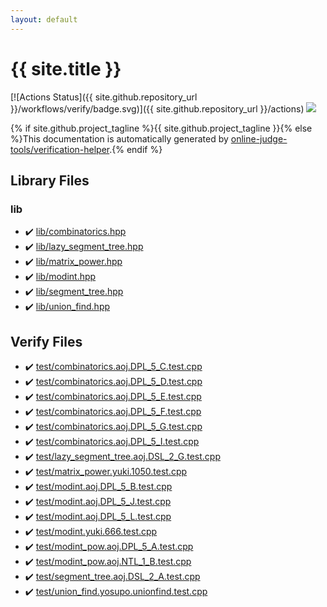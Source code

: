 ```yaml
---
layout: default
---
```


<!-- mathjax config similar to math.stackexchange -->
<script type="text/javascript" async
  src="https://cdnjs.cloudflare.com/ajax/libs/mathjax/2.7.5/MathJax.js?config=TeX-MML-AM_CHTML">
</script>
<script type="text/x-mathjax-config">
  MathJax.Hub.Config({
    TeX: { equationNumbers: { autoNumber: "AMS" }},
    tex2jax: {
      inlineMath: [ ['$','$'] ],
      processEscapes: true
    },
    "HTML-CSS": { matchFontHeight: false },
    displayAlign: "left",
    displayIndent: "2em"
  });
</script>

<script type="text/javascript" src="https://cdnjs.cloudflare.com/ajax/libs/jquery/3.4.1/jquery.min.js"></script>
<script src="https://cdn.jsdelivr.net/npm/jquery-balloon-js@1.1.2/jquery.balloon.min.js" integrity="sha256-ZEYs9VrgAeNuPvs15E39OsyOJaIkXEEt10fzxJ20+2I=" crossorigin="anonymous"></script>
<script type="text/javascript" src="assets/js/copy-button.js"></script>
<link rel="stylesheet" href="assets/css/copy-button.css" />


# {{ site.title }}

[![Actions Status]({{ site.github.repository_url }}/workflows/verify/badge.svg)]({{ site.github.repository_url }}/actions)
<a href="{{ site.github.repository_url }}"><img src="https://img.shields.io/github/last-commit/{{ site.github.owner_name }}/{{ site.github.repository_name }}" /></a>

{% if site.github.project_tagline %}{{ site.github.project_tagline }}{% else %}This documentation is automatically generated by <a href="https://github.com/online-judge-tools/verification-helper">online-judge-tools/verification-helper</a>.{% endif %}

## Library Files

<div id="e8acc63b1e238f3255c900eed37254b8"></div>

### lib

* :heavy_check_mark: <a href="library/lib/combinatorics.hpp.html">lib/combinatorics.hpp</a>
* :heavy_check_mark: <a href="library/lib/lazy_segment_tree.hpp.html">lib/lazy_segment_tree.hpp</a>
* :heavy_check_mark: <a href="library/lib/matrix_power.hpp.html">lib/matrix_power.hpp</a>
* :heavy_check_mark: <a href="library/lib/modint.hpp.html">lib/modint.hpp</a>
* :heavy_check_mark: <a href="library/lib/segment_tree.hpp.html">lib/segment_tree.hpp</a>
* :heavy_check_mark: <a href="library/lib/union_find.hpp.html">lib/union_find.hpp</a>


## Verify Files

* :heavy_check_mark: <a href="verify/test/combinatorics.aoj.DPL_5_C.test.cpp.html">test/combinatorics.aoj.DPL_5_C.test.cpp</a>
* :heavy_check_mark: <a href="verify/test/combinatorics.aoj.DPL_5_D.test.cpp.html">test/combinatorics.aoj.DPL_5_D.test.cpp</a>
* :heavy_check_mark: <a href="verify/test/combinatorics.aoj.DPL_5_E.test.cpp.html">test/combinatorics.aoj.DPL_5_E.test.cpp</a>
* :heavy_check_mark: <a href="verify/test/combinatorics.aoj.DPL_5_F.test.cpp.html">test/combinatorics.aoj.DPL_5_F.test.cpp</a>
* :heavy_check_mark: <a href="verify/test/combinatorics.aoj.DPL_5_G.test.cpp.html">test/combinatorics.aoj.DPL_5_G.test.cpp</a>
* :heavy_check_mark: <a href="verify/test/combinatorics.aoj.DPL_5_I.test.cpp.html">test/combinatorics.aoj.DPL_5_I.test.cpp</a>
* :heavy_check_mark: <a href="verify/test/lazy_segment_tree.aoj.DSL_2_G.test.cpp.html">test/lazy_segment_tree.aoj.DSL_2_G.test.cpp</a>
* :heavy_check_mark: <a href="verify/test/matrix_power.yuki.1050.test.cpp.html">test/matrix_power.yuki.1050.test.cpp</a>
* :heavy_check_mark: <a href="verify/test/modint.aoj.DPL_5_B.test.cpp.html">test/modint.aoj.DPL_5_B.test.cpp</a>
* :heavy_check_mark: <a href="verify/test/modint.aoj.DPL_5_J.test.cpp.html">test/modint.aoj.DPL_5_J.test.cpp</a>
* :heavy_check_mark: <a href="verify/test/modint.aoj.DPL_5_L.test.cpp.html">test/modint.aoj.DPL_5_L.test.cpp</a>
* :heavy_check_mark: <a href="verify/test/modint.yuki.666.test.cpp.html">test/modint.yuki.666.test.cpp</a>
* :heavy_check_mark: <a href="verify/test/modint_pow.aoj.DPL_5_A.test.cpp.html">test/modint_pow.aoj.DPL_5_A.test.cpp</a>
* :heavy_check_mark: <a href="verify/test/modint_pow.aoj.NTL_1_B.test.cpp.html">test/modint_pow.aoj.NTL_1_B.test.cpp</a>
* :heavy_check_mark: <a href="verify/test/segment_tree.aoj.DSL_2_A.test.cpp.html">test/segment_tree.aoj.DSL_2_A.test.cpp</a>
* :heavy_check_mark: <a href="verify/test/union_find.yosupo.unionfind.test.cpp.html">test/union_find.yosupo.unionfind.test.cpp</a>


